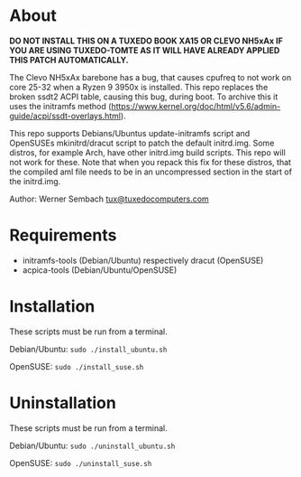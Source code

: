 # About
**DO NOT INSTALL THIS ON A TUXEDO BOOK XA15 OR CLEVO NH5xAx IF YOU ARE USING TUXEDO-TOMTE AS IT WILL HAVE ALREADY APPLIED THIS PATCH AUTOMATICALLY.**

The Clevo NH5xAx barebone has a bug, that causes cpufreq to not work on core 25-32 when a Ryzen 9 3950x is installed. This repo replaces the broken ssdt2 ACPI table, causing this bug, during boot. To archive this it uses the initramfs method (https://www.kernel.org/doc/html/v5.6/admin-guide/acpi/ssdt-overlays.html).

This repo supports Debians/Ubuntus update-initramfs script and OpenSUSEs mkinitrd/dracut script to patch the default initrd.img. Some distros, for example Arch, have other initrd.img build scripts. This repo will not work for these. Note that when you repack this fix for these distros, that the compiled aml file needs to be in an uncompressed section in the start of the initrd.img.

Author: Werner Sembach <tux@tuxedocomputers.com>

# Requirements
- initramfs-tools (Debian/Ubuntu) respectively dracut (OpenSUSE)
- acpica-tools (Debian/Ubuntu/OpenSUSE)

# Installation
These scripts must be run from a terminal.

Debian/Ubuntu: `sudo ./install_ubuntu.sh`

OpenSUSE: `sudo ./install_suse.sh`

# Uninstallation
These scripts must be run from a terminal.

Debian/Ubuntu: `sudo ./uninstall_ubuntu.sh`

OpenSUSE: `sudo ./uninstall_suse.sh`
